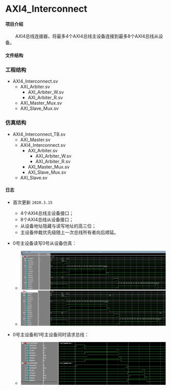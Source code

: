 # AXI4_Interconnect

#### 项目介绍
&#160; &#160; &#160; &#160; AXI4总线连接器，将最多4个AXI4总线主设备连接到最多8个AXI4总线从设备。

#### 文件结构

### 工程结构

- AXI4_Interconnect.sv   
    - AXI_Arbiter.sv    
        - AXI_Arbiter_W.sv    
        - AXI_Arbiter_R.sv
    - AXI_Master_Mux.sv
    - AXI_Slave_Mux.sv

### 仿真结构

- AXI4_Interconnect_TB.sv
    - AXI_Master.sv
    - AXI4_Interconnect.sv
        - AXI_Arbiter.sv
            - AXI_Arbiter_W.sv
            - AXI_Arbiter_R.sv
        - AXI_Master_Mux.sv
        - AXI_Slave_Mux.sv
    - AXI_Slave.sv

#### 日志

* 首次更新 `2020.3.15`
    * 4个AXI4总线主设备接口；
    * 8个AXI4总线从设备接口；
    * 从设备地址隐藏与读写地址的高三位；
    * 主设备仲裁优先级随上一次总线所有者向后顺延。


* 0号主设备读写0号从设备仿真：
    * ![m0_wr](https://raw.githubusercontent.com/Verdvana/AXI4_Interconnect/master/Simulation/AXI4_Interconnect_TB/m0_wr.jpg)
    * ![s0_wr](https://raw.githubusercontent.com/Verdvana/AXI4_Interconnect/master/Simulation/AXI4_Interconnect_TB/s0_wr.jpg)
* 0号主设备和1号主设备同时请求总线：
    * ![handshake](https://raw.githubusercontent.com/Verdvana/AXI4_Interconnect/master/Simulation/AXI4_Interconnect_TB/handshake.jpg)